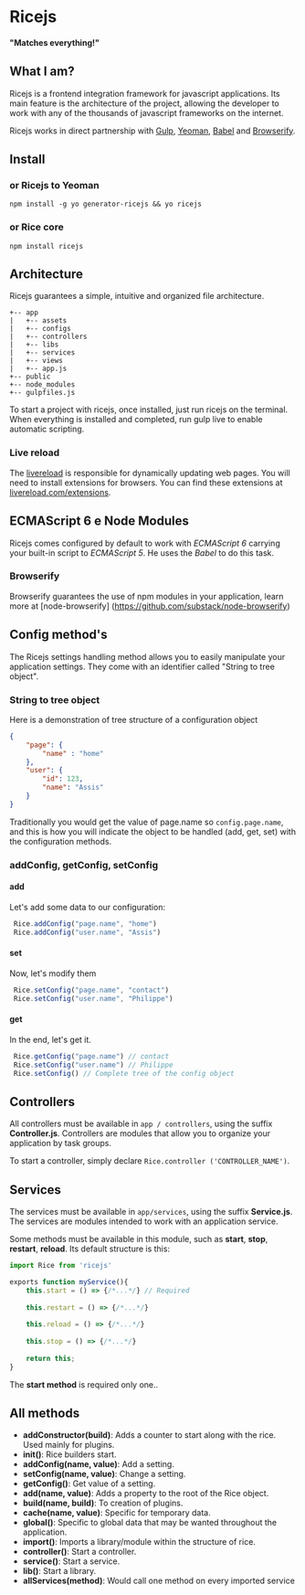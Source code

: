 # Ricejs
#### "Matches everything!"

## What I am?
Ricejs is a frontend integration framework for javascript applications. Its main feature is the architecture of the project, allowing the developer to work with any of the thousands of javascript frameworks on the internet.

Ricejs works in direct partnership with [Gulp](https://github.com/gulpjs/gulp), [Yeoman](https://github.com/yeoman/yeoman), [Babel](https://github.com/babel/babel) and [Browserify](https://github.com/substack/node-browserify).

## Install
### or Ricejs to Yeoman
```
npm install -g yo generator-ricejs && yo ricejs
```
### or Rice core
```
npm install ricejs
```

## Architecture
Ricejs guarantees a simple, intuitive and organized file architecture.

```
+-- app
|   +-- assets
|   +-- configs
|   +-- controllers
|   +-- libs
|   +-- services
|   +-- views
|   +-- app.js
+-- public
+-- node_modules
+-- gulpfiles.js
```

To start a project with ricejs, once installed, just run ricejs on the terminal. When everything is installed and completed, run gulp live to enable automatic scripting.

### Live reload
The [livereload](https://github.com/vohof/gulp-livereload) is responsible for dynamically updating web pages. You will need to install extensions for browsers. You can find these extensions at [livereload.com/extensions](http://livereload.com/extensions/).

## ECMAScript 6 e Node Modules 
Ricejs comes configured by default to work with *ECMAScript 6* carrying your built-in script to *ECMAScript 5*. He uses the *Babel* to do this task.

### Browserify
Browserify guarantees the use of npm modules in your application, learn more at [node-browserify] (https://github.com/substack/node-browserify)

## Config method's
The Ricejs settings handling method allows you to easily manipulate your application settings.
They come with an identifier called "String to tree object".

### String to tree object

Here is a demonstration of tree structure of a configuration object
```json
{
    "page": {
        "name" : "home"
    },
    "user": {
        "id": 123,
        "name": "Assis"
    }
}
```

Traditionally you would get the value of page.name so `config.page.name`, and this is how you will indicate the object to be handled (add, get, set) with the configuration methods.

### addConfig, getConfig, setConfig
#### add
Let's add some data to our configuration:
```javascript
 Rice.addConfig("page.name", "home")
 Rice.addConfig("user.name", "Assis")
```
#### set
Now, let's modify them
```javascript
 Rice.setConfig("page.name", "contact")
 Rice.setConfig("user.name", "Philippe")
```
#### get
In the end, let's get it.
```javascript
 Rice.getConfig("page.name") // contact
 Rice.setConfig("user.name") // Philippe
 Rice.setConfig() // Complete tree of the config object
```

## Controllers
All controllers must be available in `app / controllers`, using the suffix **Controller.js**.
Controllers are modules that allow you to organize your application by task groups.

To start a controller, simply declare `Rice.controller ('CONTROLLER_NAME')`.

## Services
The services must be available in `app/services`, using the suffix **Service.js**.
The services are modules intended to work with an application service.

Some methods must be available in this module, such as **start**, **stop**, **restart**, **reload**.
Its default structure is this:
```javascript
import Rice from 'ricejs'

exports function myService(){
    this.start = () => {/*...*/} // Required
    
    this.restart = () => {/*...*/} 
    
    this.reload = () => {/*...*/}
    
    this.stop = () => {/*...*/}
    
    return this;
}
```
The **start method** is required only one..

## All methods
 - **addConstructor(build)**: Adds a counter to start along with the rice. Used mainly for plugins.
 - **init()**: Rice builders start.
 - **addConfig(name, value)**: Add a setting.
 - **setConfig(name, value)**: Change a setting.
 - **getConfig()**: Get value of a setting.
 - **add(name, value)**: Adds a property to the root of the Rice object.
 - **build(name, build)**: To creation of plugins.
 - **cache(name, value)**: Specific for temporary data.
 - **global()**: Specific to global data that may be wanted throughout the application.
 - **import()**: Imports a library/module within the structure of rice.
 - **controller()**: Start a controller.
 - **service()**: Start a service.
 - **lib()**: Start a library.
 - **allServices(method)**: Would call one method on every imported service